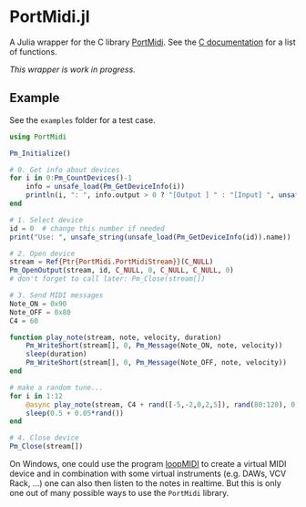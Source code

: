 # PortMidi.jl

<!---
[![Stable](https://img.shields.io/badge/docs-stable-blue.svg)](https://SteffenPL.github.io/PortMidi.jl/stable/)
[![Dev](https://img.shields.io/badge/docs-dev-blue.svg)](https://SteffenPL.github.io/PortMidi.jl/dev/)
[![Build Status](https://github.com/SteffenPL/PortMidi.jl/actions/workflows/CI.yml/badge.svg?branch=main)](https://github.com/SteffenPL/PortMidi.jl/actions/workflows/CI.yml?query=branch%3Amain)
--->

A Julia wrapper for the C library [PortMidi](https://github.com/PortMidi/portmidi). 
See the [C documentation](https://portmidi.github.io/portmidi_docs/) for a list of functions. 

_This wrapper is work in progress._

## Example

See the `examples` folder for a test case. 

```julia
using PortMidi 

Pm_Initialize()

# 0. Get info about devices
for i in 0:Pm_CountDevices()-1
    info = unsafe_load(Pm_GetDeviceInfo(i))
    println(i, ": ", info.output > 0 ? "[Output ] " : "[Input] ", unsafe_string(info.name), " (", unsafe_string(info.interf), ")")
end

# 1. Select device
id = 0  # change this number if needed
print("Use: ", unsafe_string(unsafe_load(Pm_GetDeviceInfo(id)).name))

# 2. Open device 
stream = Ref{Ptr{PortMidi.PortMidiStream}}(C_NULL)
Pm_OpenOutput(stream, id, C_NULL, 0, C_NULL, C_NULL, 0)
# don't forget to call later: Pm_Close(stream[])

# 3. Send MIDI messages 
Note_ON = 0x90
Note_OFF = 0x80
C4 = 60

function play_note(stream, note, velocity, duration)
    Pm_WriteShort(stream[], 0, Pm_Message(Note_ON, note, velocity))
    sleep(duration)
    Pm_WriteShort(stream[], 0, Pm_Message(Note_OFF, note, velocity))
end

# make a random tune...
for i in 1:12
    @async play_note(stream, C4 + rand([-5,-2,0,2,5]), rand(80:120), 0.4 + 0.05*rand())
    sleep(0.5 + 0.05*rand())
end

# 4. Close device
Pm_Close(stream[])
```

On Windows, one could use the program [loopMIDI](https://www.tobias-erichsen.de/software/loopmidi.html) to create a virtual MIDI device 
and in combination with some virtual instruments (e.g. DAWs, VCV Rack, ...) one can also then listen to the notes in realtime. But this
is only one out of many possible ways to use the `PortMidi` library.
